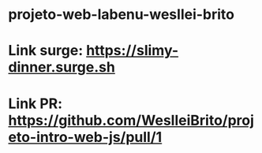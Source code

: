 # projeto-web-labenu-wesllei-brito
# Link surge: https://slimy-dinner.surge.sh
# Link PR: https://github.com/WeslleiBrito/projeto-intro-web-js/pull/1
